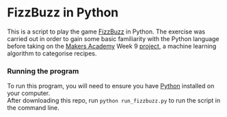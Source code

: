# FizzBuzz in Python
This is a script to play the game [FizzBuzz](http://wiki.c2.com/?FizzBuzzTest) in Python. The exercise was carried out in order to gain some basic familiarity with the Python language before taking on the [Makers Academy](http://www.makersacademy.com/) Week 9 [project](https://github.com/somemarsupials/cooking-challenge), a machine learning algorithm to categorise recipes.

### Running the program

To run this program, you will need to ensure you have [Python](https://www.python.org/) installed on your computer.    
After downloading this repo, run `python run_fizzbuzz.py` to run the script in the command line.
